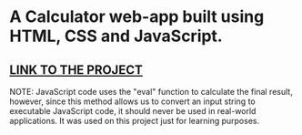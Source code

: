 # A Calculator web-app built using HTML, CSS and JavaScript.

## [LINK TO THE PROJECT](https://calculator-js-iamfear.netlify.app/)

NOTE: JavaScript code uses the "eval" function to calculate the final result, however, since this method allows us to convert an input string to executable JavaScript code, it should never be used in real-world applications. It was used on this project just for learning purposes.
